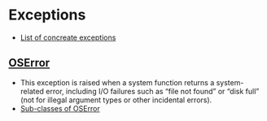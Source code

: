 # Exceptions
- [List of concreate exceptions](https://docs.python.org/3/library/exceptions.html)

## [OSError](https://docs.python.org/3/library/exceptions.html#OSError)
- This exception is raised when a system function returns a system-related error, including I/O failures such as “file not found” or “disk full” (not for illegal argument types or other incidental errors).
- [Sub-classes of OSError](https://docs.python.org/3/library/exceptions.html#os-exceptions)
